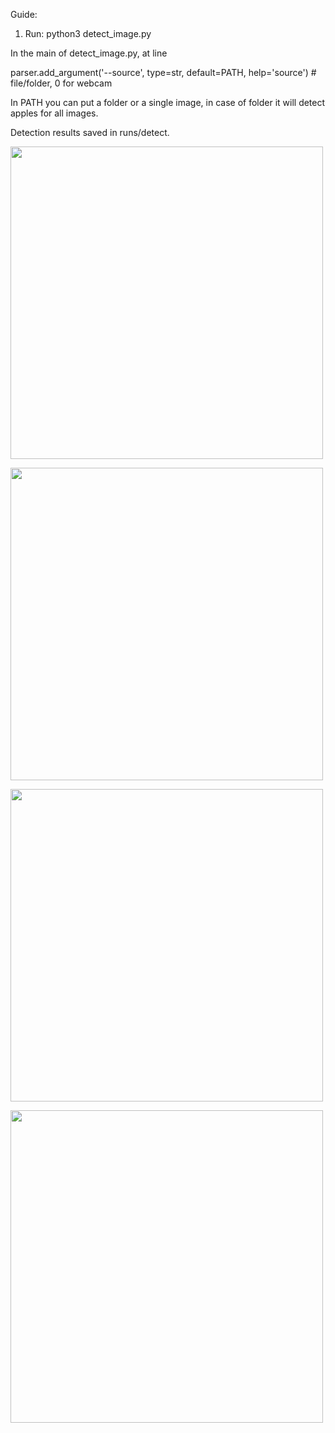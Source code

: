 Guide:
1. Run: python3 detect_image.py

In the main of detect_image.py, at line

parser.add_argument('--source', type=str, default=PATH, help='source')  # file/folder, 0 for webcam

In PATH you can put a folder or a single image, in case of folder it will detect apples for all images.

Detection results saved in runs/detect.


<img src="https://github.com/alicema-creator/Python-Yolov5-Detection-and-recognition-of-apple-fruit/blob/main/screenshot/1.png" width="500"></a>


<img src="https://github.com/alicema-creator/Python-Yolov5-Detection-and-recognition-of-apple-fruit/blob/main/screenshot/2.png" width="500"></a>


<img src="https://github.com/alicema-creator/Python-Yolov5-Detection-and-recognition-of-apple-fruit/blob/main/screenshot/3.png" width="500"></a>


<img src="https://github.com/alicema-creator/Python-Yolov5-Detection-and-recognition-of-apple-fruit/blob/main/screenshot/4.jpg" width="500"></a>
